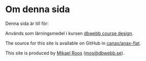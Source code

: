 Om denna sida
==============================================

Denna sida är till för:

Används som lärningsmedel i kursen [dbwebb course design](http://dbwebb.se/design).



The source for this site is available on GitHub in [canax/anax-flat](git@github.com:canax/anax-flat.git).

This site is produced by [Mikael Roos](https://mikaelroos.se) (mos@dbwebb.se).
